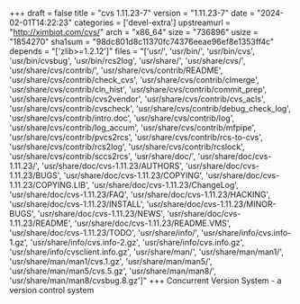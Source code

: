 +++
draft = false
title = "cvs 1.11.23-7"
version = "1.11.23-7"
date = "2024-02-01T14:22:23"
categories = ['devel-extra']
upstreamurl = "http://ximbiot.com/cvs/"
arch = "x86_64"
size = "736896"
usize = "1854270"
sha1sum = "98dc801d8c11370fc74376eeae96ef8e1353ff4c"
depends = "['zlib>=1.2.12']"
files = "['usr/', 'usr/bin/', 'usr/bin/cvs', 'usr/bin/cvsbug', 'usr/bin/rcs2log', 'usr/share/', 'usr/share/cvs/', 'usr/share/cvs/contrib/', 'usr/share/cvs/contrib/README', 'usr/share/cvs/contrib/check_cvs', 'usr/share/cvs/contrib/clmerge', 'usr/share/cvs/contrib/cln_hist', 'usr/share/cvs/contrib/commit_prep', 'usr/share/cvs/contrib/cvs2vendor', 'usr/share/cvs/contrib/cvs_acls', 'usr/share/cvs/contrib/cvscheck', 'usr/share/cvs/contrib/debug_check_log', 'usr/share/cvs/contrib/intro.doc', 'usr/share/cvs/contrib/log', 'usr/share/cvs/contrib/log_accum', 'usr/share/cvs/contrib/mfpipe', 'usr/share/cvs/contrib/pvcs2rcs', 'usr/share/cvs/contrib/rcs-to-cvs', 'usr/share/cvs/contrib/rcs2log', 'usr/share/cvs/contrib/rcslock', 'usr/share/cvs/contrib/sccs2rcs', 'usr/share/doc/', 'usr/share/doc/cvs-1.11.23/', 'usr/share/doc/cvs-1.11.23/AUTHORS', 'usr/share/doc/cvs-1.11.23/BUGS', 'usr/share/doc/cvs-1.11.23/COPYING', 'usr/share/doc/cvs-1.11.23/COPYING.LIB', 'usr/share/doc/cvs-1.11.23/ChangeLog', 'usr/share/doc/cvs-1.11.23/FAQ', 'usr/share/doc/cvs-1.11.23/HACKING', 'usr/share/doc/cvs-1.11.23/INSTALL', 'usr/share/doc/cvs-1.11.23/MINOR-BUGS', 'usr/share/doc/cvs-1.11.23/NEWS', 'usr/share/doc/cvs-1.11.23/README', 'usr/share/doc/cvs-1.11.23/README.VMS', 'usr/share/doc/cvs-1.11.23/TODO', 'usr/share/info/', 'usr/share/info/cvs.info-1.gz', 'usr/share/info/cvs.info-2.gz', 'usr/share/info/cvs.info.gz', 'usr/share/info/cvsclient.info.gz', 'usr/share/man/', 'usr/share/man/man1/', 'usr/share/man/man1/cvs.1.gz', 'usr/share/man/man5/', 'usr/share/man/man5/cvs.5.gz', 'usr/share/man/man8/', 'usr/share/man/man8/cvsbug.8.gz']"
+++
Concurrent Version System - a version control system